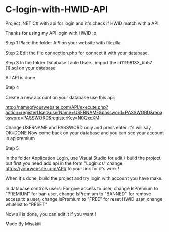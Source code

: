 # C-login-with-HWID-API
Project .NET C# with api for login and it's check if HWID match with a API


Thanks for using my API login with HWID :p

Step 1
Place the folder API on your website with filezilla.

Step 2
Edit the file connection.php for connect it with your database.

Step 3 
In the folder Database Table Users, import the id11198133_bb57 (1).sql on your database

All API is done.




Step 4

Create a new account on your database use this api:

http://nameofyourwebsite.com/API/execute.php?action=registerUser&userName=USERNAME&password=PASSWORD&repassword=PASSWORD&registerKey=N0QxoXM

Change USERNAME and PASSWORD only and press enter it's will say OK::DONE
Now come back on your database and you can see your account in apipremium

Step 5

In the folder Application Login, use Visual Studio for edit / build the project but first you need add api
in the form "Login.cs" change https://yourwebsite.com/API/ to your link for it's work !

When it's done, build the project and try login with account you have make.

In database controls users:
For give access to user, change IsPremium to "PREMIUM"
for ban user, change IsPremium to "BANNED"
for remove access to a user, change IsPremium to "FREE"
for reset HWID user, change whitelist to "RESET"


Now all is done, you can edit it if you want !

Made By Misakiiii

